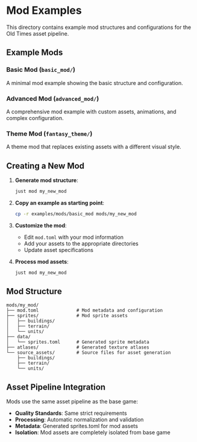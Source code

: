# Mod Examples

This directory contains example mod structures and configurations for the Old Times asset pipeline.

## Example Mods

### Basic Mod (`basic_mod/`)
A minimal mod example showing the basic structure and configuration.

### Advanced Mod (`advanced_mod/`)
A comprehensive mod example with custom assets, animations, and complex configuration.

### Theme Mod (`fantasy_theme/`)
A theme mod that replaces existing assets with a different visual style.

## Creating a New Mod

1. **Generate mod structure**:
   ```bash
   just mod my_new_mod
   ```

2. **Copy an example as starting point**:
   ```bash
   cp -r examples/mods/basic_mod mods/my_new_mod
   ```

3. **Customize the mod**:
   - Edit `mod.toml` with your mod information
   - Add your assets to the appropriate directories
   - Update asset specifications

4. **Process mod assets**:
   ```bash
   just mod my_new_mod
   ```

## Mod Structure

```
mods/my_mod/
├── mod.toml              # Mod metadata and configuration
├── sprites/              # Mod sprite assets
│   ├── buildings/
│   ├── terrain/
│   └── units/
├── data/
│   └── sprites.toml      # Generated sprite metadata
├── atlases/              # Generated texture atlases
└── source_assets/        # Source files for asset generation
    ├── buildings/
    ├── terrain/
    └── units/
```

## Asset Pipeline Integration

Mods use the same asset pipeline as the base game:
- **Quality Standards**: Same strict requirements
- **Processing**: Automatic normalization and validation
- **Metadata**: Generated sprites.toml for mod assets
- **Isolation**: Mod assets are completely isolated from base game